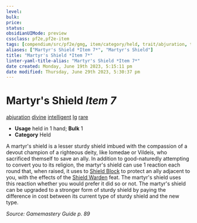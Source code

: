 ```yaml
---
level:
bulk:
price:
status:
obsidianUIMode: preview
cssclass: pf2e,pf2e-item
tags: [compendium/src/pf2e/gmg, item/category/held, trait/abjuration, trait/divine, trait/intelligent, trait/lg, trait/rare]
aliases: ["Martyr's Shield *Item 7*", "Martyr's Shield"]
title: "Martyr's Shield *Item 7*"
linter-yaml-title-alias: "Martyr's Shield *Item 7*"
date created: Monday, June 19th 2023, 5:15:11 pm
date modified: Thursday, June 29th 2023, 5:30:37 pm
---
```


# Martyr's Shield *Item 7*

[abjuration](rules/traits/abjuration.md) [divine](rules/traits/divine.md) [intelligent](rules/traits/intelligent-gmg.md) [lg](rules/traits/lawful-goo-b1.md) [rare](rules/traits/rare.md)  

- **Usage** held in 1 hand; **Bulk** 1
- **Category** Held

A martyr's shield is a lesser sturdy shield imbued with the compassion of a devout champion of a righteous deity, like Iomedae or Vildeis, who sacrificed themself to save an ally. In addition to good-naturedly attempting to convert you to its religion, the martyr's shield can use 1 reaction each round that, when raised, it uses to [Shield Block](compendium/feats/shield-block.md) to protect an ally adjacent to you, with the effects of the [Shield Warden](compendium/feats/shield-warden-champion.md) feat. The martyr's shield uses this reaction whether you would prefer it did so or not. The martyr's shield can be upgraded to a stronger form of sturdy shield by paying the difference in cost between its current type of sturdy shield and the new type.

*Source: Gamemastery Guide p. 89*
